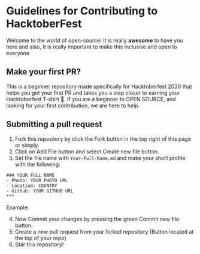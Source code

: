 # Guidelines for Contributing to HacktoberFest

Welcome to the world of open-source! It is really **awesome** to have you here and also, It is really important to make this inclusive and open to everyone

## Make your first PR?

This is a beginner repository made specifically for Hacktoberfest 2020 that helps you get your first PR and takes you a step closer to earning your Hacktoberfest T-shirt 👕. If you are a beginner to OPEN SOURCE, and looking for your first contribution, we are here to help.

## Submitting a pull request

1. Fork this repository by click the Fork button in the top right of this page or simply.
2. Click on Add File button and select Create new file button.
3. Set the file name with `Your-Full-Name.md` and make your short profile with the following:
```
### YOUR FULL NAME
- Photo: YOUR PHOTO URL
- Location: COUNTRY
- Github: YOUR GITHUB URL
***
```
Example:

4. Now Commit your changes by pressing the green Commit new file button.
5. Create a new pull request from your forked repository (Button located at the top of your repo)
8. Star this repository!
